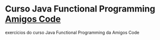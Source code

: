 # Curso Java Functional Programming <a href="https://amigoscode.com/">Amigos Code</a>
exercícios do curso Java Functional Programming  da Amigos Code


